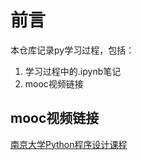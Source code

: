 # 前言

本仓库记录py学习过程，包括：

1. 学习过程中的.ipynb笔记
2. mooc视频链接

## mooc视频链接

[南京大学Python程序设计课程](https://www.icourse163.org/learn/NJU-1001571005?tid=1474123443#/learn/content?type=detail&id=1262017959&cid=1299373017&replay=true)
